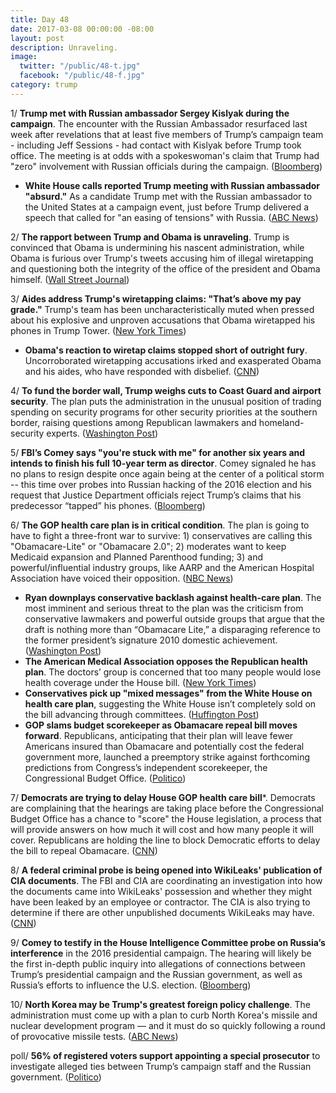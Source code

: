 ```yaml
---
title: Day 48
date: 2017-03-08 00:00:00 -08:00
layout: post
description: Unraveling.
image:
  twitter: "/public/48-t.jpg"
  facebook: "/public/48-f.jpg"
category: trump
---
```


1/ **Trump met with Russian ambassador Sergey Kislyak during the campaign**. The encounter with the Russian Ambassador resurfaced last week after revelations that at least five members of Trump’s campaign team - including Jeff Sessions - had contact with Kislyak before Trump took office. The meeting is at odds with a spokeswoman's claim that Trump had "zero" involvement with Russian officials during the campaign. ([Bloomberg](https://www.bloomberg.com/politics/articles/2017-03-08/trump-met-russian-ambassador-during-campaign-at-speech-reception))

* **White House calls reported Trump meeting with Russian ambassador "absurd."** As a candidate Trump met with the Russian ambassador to the United States at a campaign event, just before Trump delivered a speech that called for "an easing of tensions" with Russia. ([ABC News](http://abcnews.go.com/Politics/white-house-calls-reported-trump-meeting-russian-ambassador/story?id=45980652))

2/ **The rapport between Trump and Obama is unraveling**. Trump is convinced that Obama is undermining his nascent administration, while Obama is furious over Trump's tweets accusing him of illegal wiretapping and questioning both the integrity of the office of the president and Obama himself. ([Wall Street Journal](https://www.wsj.com/articles/rapport-between-donald-trump-barack-obama-crumbles-1488941082))

3/ **Aides address Trump's wiretapping claims: "That’s above my pay grade."** Trump's team has been uncharacteristically muted when pressed about his explosive and unproven accusations that Obama wiretapped his phones in Trump Tower. ([New York Times](https://www.nytimes.com/2017/03/07/us/politics/trump-wiretap-claim-obama.html))

* **Obama's reaction to wiretap claims stopped short of outright fury**. Uncorroborated wiretapping accusations irked and exasperated Obama and his aides, who have responded with disbelief. ([CNN](http://edition.cnn.com/2017/03/08/politics/donald-trump-barack-obama-wiretapping/index.html))

4/ **To fund the border wall, Trump weighs cuts to Coast Guard and airport security**. The plan puts the administration in the unusual position of trading spending on security programs for other security priorities at the southern border, raising questions among Republican lawmakers and homeland-security experts. ([Washington Post](https://www.washingtonpost.com/world/national-security/to-fund-border-wall-trump-administration-weighs-cuts-to-coast-guard-airport-security/2017/03/07/ba4a8e5c-036f-11e7-ad5b-d22680e18d10_story.html))

5/ **FBI’s Comey says "you're stuck with me" for another six years and intends to finish his full 10-year term as director**. Comey signaled he has no plans to resign despite once again being at the center of a political storm -- this time over probes into Russian hacking of the 2016 election and his request that Justice Department officials reject Trump’s claims that his predecessor “tapped” his phones. ([Bloomberg](https://www.bloomberg.com/politics/articles/2017-03-08/fbi-s-comey-says-you-re-stuck-with-me-for-another-six-years))

6/ **The GOP health care plan is in critical condition**. The plan is going to have to fight a three-front war to survive: 1) conservatives are calling this "Obamacare-Lite" or "Obamacare 2.0"; 2) moderates want to keep Medicaid expansion and Planned Parenthood funding; 3) and powerful/influential industry groups, like AARP and the American Hospital Association have voiced their opposition. ([NBC News](http://www.nbcnews.com/politics/first-read/gop-health-care-plan-critical-condition-n730586))

* **Ryan downplays conservative backlash against health-care plan**. The most imminent and serious threat to the plan was the criticism from conservative lawmakers and powerful outside groups that argue that the draft is nothing more than “Obamacare Lite,” a disparaging reference to the former president’s signature 2010 domestic achievement. ([Washington Post](https://www.washingtonpost.com/powerpost/backlash-grows-against-house-gop-proposal-to-replace-obamacare/2017/03/08/7f0c0148-03f8-11e7-b9fa-ed727b644a0b_story.html))
* **The American Medical Association opposes the Republican health plan**. The doctors’ group is concerned that too many people would lose health coverage under the House bill. ([New York Times](https://www.nytimes.com/2017/03/08/health/american-medical-association-opposes-republican-health-plan.html))
* **Conservatives pick up "mixed messages" from the White House on health care plan**, suggesting the White House isn’t completely sold on the bill advancing through committees. ([Huffington Post](http://www.huffingtonpost.com.mx/entry/conservatives-mixed-messages-white-house_us_58bf7a5fe4b0d1078ca224a0))
* **GOP slams budget scorekeeper as Obamacare repeal bill moves forward**. Republicans, anticipating that their plan will leave fewer Americans insured than Obamacare and potentially cost the federal government more, launched a preemptory strike against forthcoming predictions from Congress’s independent scorekeeper, the Congressional Budget Office. ([Politico](http://www.politico.com/story/2017/03/gop-obamacare-congressional-budget-office-235809))

7/ **Democrats are trying to delay House GOP health care bill***. Democrats are complaining that the hearings are taking place before the Congressional Budget Office has a chance to "score" the House legislation, a process that will provide answers on how much it will cost and how many people it will cover. Republicans are holding the line to block Democratic efforts to delay the bill to repeal Obamacare. ([CNN](http://edition.cnn.com/2017/03/08/politics/house-health-care-markup/))

8/ **A federal criminal probe is being opened into WikiLeaks' publication of CIA documents**. The FBI and CIA are coordinating an investigation into how the documents came into WikiLeaks' possession and whether they might have been leaked by an employee or contractor. The CIA is also trying to determine if there are other unpublished documents WikiLeaks may have. ([CNN](http://edition.cnn.com/2017/03/08/politics/wikileaks-cia-investigation/))

9/ **Comey to testify in the House Intelligence Committee probe on Russia’s interference** in the 2016 presidential campaign. The hearing will likely be the first in-depth public inquiry into allegations of connections between Trump’s presidential campaign and the Russian government, as well as Russia’s efforts to influence the U.S. election. ([Bloomberg](https://www.bloomberg.com/politics/articles/2017-03-07/fbi-s-comey-asked-to-testify-in-house-panel-s-russia-trump-probe))

10/ **North Korea may be Trump's greatest foreign policy challenge**. The administration must come up with a plan to curb North Korea's missile and nuclear development program — and it must do so quickly following a round of provocative missile tests. ([ABC News](http://abcnews.go.com/International/north-korea-president-trumps-greatest-foreign-policy-challenge/story?id=45961780))

poll/ **56% of registered voters support appointing a special prosecutor** to investigate alleged ties between Trump’s campaign staff and the Russian government. ([Politico](http://www.politico.com/story/2017/03/poll-special-prosecutor-trump-russia-235802))
